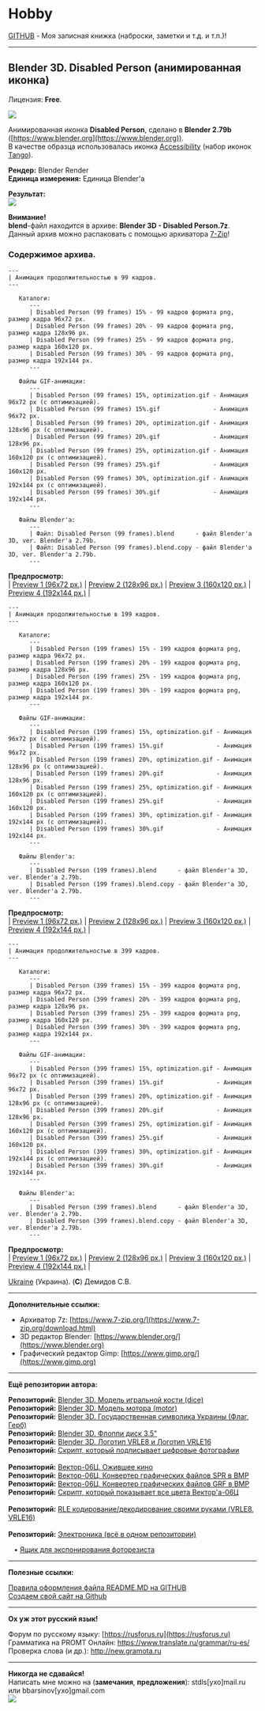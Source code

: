 # Hobby
[GITHUB](https://github.com) - Моя записная книжка (наброски, заметки и т.д. и т.п.)!

<hr>

## Blender 3D. Disabled Person (анимированная иконка)

Лицензия: **Free**.

![](https://github.com/drilnet/blender3d-disabled-person/blob/master/UA.png)

Анимированная иконка **Disabled Person**, сделано в **Blender 2.79b** ([https://www.blender.org](https://www.blender.org)).
<br>
В качестве образца использовалась иконка [Accessibility](https://github.com/drilnet/blender3d-disabled-person/blob/master/Tango%20icon%20(example)/Accessibility.png) (набор иконок [Tango](https://ru.wikipedia.org/wiki/Tango_Desktop_Project)).

**Рендер:** Blender Render 
<br>
**Единица измерения:** Единица Blender'а

**Результат:**
<br>
![](https://github.com/drilnet/blender3d-disabled-person/blob/master/Preview%20GIF/Disabled%20Person%20(099%20frames)%2015%25%2C%20optimization.gif)

**Внимание!**
<br>
**blend**-файл находится в архиве: **Blender 3D - Disabled Person.7z**.
<br>
Данный архив можно распаковать с помощью архиватора [7-Zip](https://www.7-zip.org/download.html)!

### Содержимое архива.

```
---
| Анимация продолжительностью в 99 кадров.
---

   Каталоги:
      ---
      | Disabled Person (99 frames) 15% - 99 кадров формата png, размер кадра 96x72 px.
      | Disabled Person (99 frames) 20% - 99 кадров формата png, размер кадра 128x96 px.
      | Disabled Person (99 frames) 25% - 99 кадров формата png, размер кадра 160x120 px.
      | Disabled Person (99 frames) 30% - 99 кадров формата png, размер кадра 192x144 px.
      ---
      
   Файлы GIF-анимации:
      ---
      | Disabled Person (99 frames) 15%, optimization.gif - Анимация 96x72 px (с оптимизацией).
      | Disabled Person (99 frames) 15%.gif               - Анимация 96x72 px.
      | Disabled Person (99 frames) 20%, optimization.gif - Анимация 128x96 px (с оптимизацией).
      | Disabled Person (99 frames) 20%.gif               - Анимация 128x96 px.
      | Disabled Person (99 frames) 25%, optimization.gif - Анимация 160x120 px (с оптимизацией).
      | Disabled Person (99 frames) 25%.gif               - Анимация 160x120 px.
      | Disabled Person (99 frames) 30%, optimization.gif - Анимация 192x144 px (с оптимизацией).
      | Disabled Person (99 frames) 30%.gif               - Анимация 192x144 px.
      ---

   Файлы Blender'а:
      ---
      | Файл: Disabled Person (99 frames).blend      - файл Blender'а 3D, ver. Blender'а 2.79b.
      | Файл: Disabled Person (99 frames).blend.copy - файл Blender'а 3D, ver. Blender'а 2.79b.
      ---
```

**Предпросмотр:**
<br>
| [Preview 1 (96x72 px.)](https://github.com/drilnet/blender3d-disabled-person/blob/master/Preview%20GIF/Disabled%20Person%20(099%20frames)%2015%25%2C%20optimization.gif)
| [Preview 2 (128x96 px.)](https://github.com/drilnet/blender3d-disabled-person/blob/master/Preview%20GIF/Disabled%20Person%20(099%20frames)%2020%25%2C%20optimization.gif)
| [Preview 3 (160x120 px.)](https://github.com/drilnet/blender3d-disabled-person/blob/master/Preview%20GIF/Disabled%20Person%20(099%20frames)%2025%25%2C%20optimization.gif)
| [Preview 4 (192x144 px.)](https://github.com/drilnet/blender3d-disabled-person/blob/master/Preview%20GIF/Disabled%20Person%20(099%20frames)%2030%25%2C%20optimization.gif) |

```
---
| Анимация продолжительностью в 199 кадров.
---

   Каталоги:
      ---
      | Disabled Person (199 frames) 15% - 199 кадров формата png, размер кадра 96x72 px.
      | Disabled Person (199 frames) 20% - 199 кадров формата png, размер кадра 128x96 px.
      | Disabled Person (199 frames) 25% - 199 кадров формата png, размер кадра 160x120 px.
      | Disabled Person (199 frames) 30% - 199 кадров формата png, размер кадра 192x144 px.
      ---

   Файлы GIF-анимации:
      ---
      | Disabled Person (199 frames) 15%, optimization.gif - Анимация 96x72 px (с оптимизацией).
      | Disabled Person (199 frames) 15%.gif               - Анимация 96x72 px.
      | Disabled Person (199 frames) 20%, optimization.gif - Анимация 128x96 px (с оптимизацией).
      | Disabled Person (199 frames) 20%.gif               - Анимация 128x96 px.
      | Disabled Person (199 frames) 25%, optimization.gif - Анимация 160x120 px (с оптимизацией).  
      | Disabled Person (199 frames) 25%.gif               - Анимация 160x120 px.
      | Disabled Person (199 frames) 30%, optimization.gif - Анимация 192x144 px (с оптимизацией).
      | Disabled Person (199 frames) 30%.gif               - Анимация 192x144 px.
      ---

   Файлы Blender'а:
      ---
      | Disabled Person (199 frames).blend      - файл Blender'а 3D, ver. Blender'а 2.79b.
      | Disabled Person (199 frames).blend.copy - файл Blender'а 3D, ver. Blender'а 2.79b.
      ---
```

**Предпросмотр:**
<br>
| [Preview 1 (96x72 px.)](https://github.com/drilnet/blender3d-disabled-person/blob/master/Preview%20GIF/Disabled%20Person%20(199%20frames)%2015%25%2C%20optimization.gif)
| [Preview 2 (128x96 px.)](https://github.com/drilnet/blender3d-disabled-person/blob/master/Preview%20GIF/Disabled%20Person%20(199%20frames)%2020%25%2C%20optimization.gif)
| [Preview 3 (160x120 px.)](https://github.com/drilnet/blender3d-disabled-person/blob/master/Preview%20GIF/Disabled%20Person%20(199%20frames)%2025%25%2C%20optimization.gif)
| [Preview 4 (192x144 px.)](https://github.com/drilnet/blender3d-disabled-person/blob/master/Preview%20GIF/Disabled%20Person%20(199%20frames)%2030%25%2C%20optimization.gif) |

```
---
| Анимация продолжительностью в 399 кадров.
---

   Каталоги:
      ---
      | Disabled Person (399 frames) 15% - 399 кадров формата png, размер кадра 96x72 px.
      | Disabled Person (399 frames) 20% - 399 кадров формата png, размер кадра 128x96 px.
      | Disabled Person (399 frames) 25% - 399 кадров формата png, размер кадра 160x120 px.
      | Disabled Person (399 frames) 30% - 399 кадров формата png, размер кадра 192x144 px.
      ---

   Файлы GIF-анимации:
      ---
      | Disabled Person (399 frames) 15%, optimization.gif - Анимация 96x72 px (с оптимизацией).
      | Disabled Person (399 frames) 15%.gif               - Анимация 96x72 px.
      | Disabled Person (399 frames) 20%, optimization.gif - Анимация 128x96 px (с оптимизацией).
      | Disabled Person (399 frames) 20%.gif               - Анимация 128x96 px.
      | Disabled Person (399 frames) 25%, optimization.gif - Анимация 160x120 px (с оптимизацией).
      | Disabled Person (399 frames) 25%.gif               - Анимация 160x120 px.
      | Disabled Person (399 frames) 30%, optimization.gif - Анимация 192x144 px (с оптимизацией).
      | Disabled Person (399 frames) 30%.gif               - Анимация 192x144 px.
      ---

   Файлы Blender'а:
      ---
      | Disabled Person (399 frames).blend      - файл Blender'а 3D, ver. Blender'а 2.79b.
      | Disabled Person (399 frames).blend.copy - файл Blender'а 3D, ver. Blender'а 2.79b.
      ---
```

**Предпросмотр:**
<br>
| [Preview 1 (96x72 px.)](https://github.com/drilnet/blender3d-disabled-person/blob/master/Preview%20GIF/Disabled%20Person%20(399%20frames)%2015%25%2C%20optimization.gif)
| [Preview 2 (128x96 px.)](https://github.com/drilnet/blender3d-disabled-person/blob/master/Preview%20GIF/Disabled%20Person%20(399%20frames)%2020%25%2C%20optimization.gif)
| [Preview 3 (160x120 px.)](https://github.com/drilnet/blender3d-disabled-person/blob/master/Preview%20GIF/Disabled%20Person%20(399%20frames)%2025%25%2C%20optimization.gif)
| [Preview 4 (192x144 px.)](https://github.com/drilnet/blender3d-disabled-person/blob/master/Preview%20GIF/Disabled%20Person%20(399%20frames)%2030%25%2C%20optimization.gif) |

[Ukraine](https://en.wikipedia.org/wiki/Ukraine) (Украина). (**C**) Демидов С.В.

<hr>

**Дополнительные ссылки:**
* Архиватор 7z: [https://www.7-zip.org/](https://www.7-zip.org/download.html)
* 3D редактор Blender: [https://www.blender.org/](https://www.blender.org)
* Графический редактор Gimp: [https://www.gimp.org/](https://www.gimp.org)

<hr>

**Ещё репозитории автора:**

**Репозиторий:** [Blender 3D. Модель игральной кости (dice)](https://github.com/drilnet/blender3d-dice2)
<br>
**Репозиторий:** [Blender 3D. Модель мотора (motor)](https://github.com/drilnet/blender3d-motor)
<br>
**Репозиторий:** [Blender 3D. Государственная символика Украины (Флаг, Герб)](https://github.com/drilnet/blender3d-ukrainian-symbols)
<br>
**Репозиторий:** [Blender 3D. Флоппи диск 3.5"](https://github.com/drilnet/blender3d-floppy-disk-35)
<br>
**Репозиторий:** [Blender 3D. Логотип VRLE8 и Логотип VRLE16](https://github.com/drilnet/blender3d-logovrle8-logovrle16)
<br>
**Репозиторий:** [Скрипт, который подписывает цифровые фотографии](https://github.com/drilnet/programming-perl-signature-images)
<br>
<br>
**Репозиторий:** [Вектор-06Ц. Ожившее кино](https://github.com/drilnet/vector-06c-kino)
<br>
**Репозиторий:** [Вектор-06Ц. Конвертер графических файлов SPR в BMP](https://github.com/drilnet/vector-06c-spr2bmp)
<br>
**Репозиторий:** [Вектор-06Ц. Конвертер графических файлов GRF в BMP](https://github.com/drilnet/vector-06c-grf2bmp)
<br>
**Репозиторий:** [Скрипт, который показывает все цвета Вектор'а-06Ц](https://github.com/drilnet/vector-06c-color256)
<br>
<br>
**Репозиторий:** [RLE кодирование/декодирование своими руками (VRLE8, VRLE16)](https://github.com/drilnet/rle)
<br>
<br>
**Репозиторий:** [Электроника (всё в одном репозитории)](https://github.com/drilnet/electronics)

&nbsp;&nbsp;&nbsp;&bull; [Ящик для экспонирования фоторезиста](https://github.com/drilnet/electronics/tree/master/Box%20For%20Exposure%20Photoresist)

<hr>

**Полезные ссылки:**

[Правила оформления файла README.MD на GITHUB](https://github.com/OlgaVlasova/markdown-doc/blob/master/README.md#SpecialSymbol)
<br>
[Создаем свой сайт на Github](https://www.youtube.com/watch?v=05nLdIVfSRU)

<hr>

**Ох уж этот русский язык!**

Форум по русскому языку: [https://rusforus.ru](https://rusforus.ru)
<br>
Грамматика на PROMT Онлайн: https://www.translate.ru/grammar/ru-es/
<br>
Проверка слова (и др.): http://new.gramota.ru

<hr>

**Никогда не сдавайся!**
<br>
Написать мне можно на (**замечания**, **предложения**): stdls[ухо]mail.ru или bbarsinov[ухо]gmail.com
<br>
![](https://github.com/drilnet/blender3d-disabled-person/blob/master/Preview%20GIF/Disabled%20Person%20(mini).gif)
